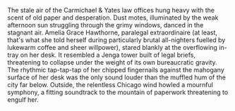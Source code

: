 The stale air of the Carmichael & Yates law offices hung heavy with the scent of old paper and desperation.  Dust motes, illuminated by the weak afternoon sun struggling through the grimy windows, danced in the stagnant air.  Amelia Grace Hawthorne, paralegal extraordinaire (at least, that's what she told herself during particularly brutal all-nighters fuelled by lukewarm coffee and sheer willpower), stared blankly at the overflowing in-tray on her desk.  It resembled a Jenga tower built of legal briefs, threatening to collapse under the weight of its own bureaucratic gravity.  The rhythmic tap-tap-tap of her chipped fingernails against the mahogany surface of her desk was the only sound louder than the muffled hum of the city far below.  Outside, the relentless Chicago wind howled a mournful symphony, a fitting soundtrack to the mountain of paperwork threatening to engulf her.
